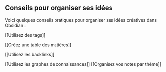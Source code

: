 ## Conseils pour organiser ses idées

Voici quelques conseils pratiques pour organiser ses idées créatives dans Obsidian :

[[Utilisez des tags]]

[[Créez une table des matières]]

[[Utilisez les backlinks]]

[[Utilisez les graphes de connaissances]]
[[Organisez vos notes par thème]]